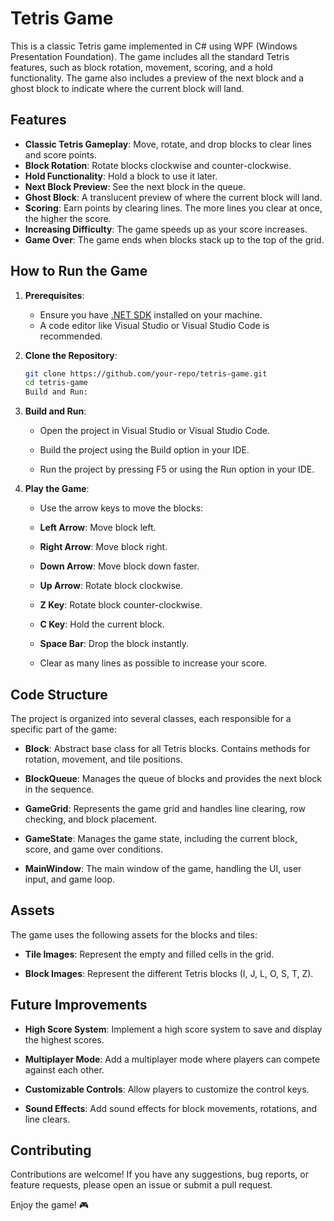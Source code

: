 # Tetris Game

This is a classic Tetris game implemented in C# using WPF (Windows Presentation Foundation). The game includes all the standard Tetris features, such as block rotation, 
movement, scoring, and a hold functionality. The game also includes a preview of the next block and a ghost block to indicate where the current block will land.

## Features

- **Classic Tetris Gameplay**: Move, rotate, and drop blocks to clear lines and score points.
- **Block Rotation**: Rotate blocks clockwise and counter-clockwise.
- **Hold Functionality**: Hold a block to use it later.
- **Next Block Preview**: See the next block in the queue.
- **Ghost Block**: A translucent preview of where the current block will land.
- **Scoring**: Earn points by clearing lines. The more lines you clear at once, the higher the score.
- **Increasing Difficulty**: The game speeds up as your score increases.
- **Game Over**: The game ends when blocks stack up to the top of the grid.

## How to Run the Game

1. **Prerequisites**:
   - Ensure you have [.NET SDK](https://dotnet.microsoft.com/download) installed on your machine.
   - A code editor like Visual Studio or Visual Studio Code is recommended.

2. **Clone the Repository**:
   ```bash
   git clone https://github.com/your-repo/tetris-game.git
   cd tetris-game
   Build and Run:

3. **Build and Run**:
 
   - Open the project in Visual Studio or Visual Studio Code.

   - Build the project using the Build option in your IDE.

   - Run the project by pressing F5 or using the Run option in your IDE.

4. **Play the Game**:

   - Use the arrow keys to move the blocks:

   - **Left Arrow**: Move block left.

   - **Right Arrow**: Move block right.

   - **Down Arrow**: Move block down faster.

   - **Up Arrow**: Rotate block clockwise.

   - **Z Key**: Rotate block counter-clockwise.

   - **C Key**: Hold the current block.

   - **Space Bar**: Drop the block instantly.

   - Clear as many lines as possible to increase your score.
  
## Code Structure

The project is organized into several classes, each responsible for a specific part of the game:

   - **Block**: Abstract base class for all Tetris blocks. Contains methods for rotation, movement, and tile positions.

   - **BlockQueue**: Manages the queue of blocks and provides the next block in the sequence.

   - **GameGrid**: Represents the game grid and handles line clearing, row checking, and block placement.

   - **GameState**: Manages the game state, including the current block, score, and game over conditions.

   - **MainWindow**: The main window of the game, handling the UI, user input, and game loop.

## Assets

The game uses the following assets for the blocks and tiles:

   - **Tile Images**: Represent the empty and filled cells in the grid.

   - **Block Images**: Represent the different Tetris blocks (I, J, L, O, S, T, Z).

## Future Improvements

   - **High Score System**: Implement a high score system to save and display the highest scores.

   - **Multiplayer Mode**: Add a multiplayer mode where players can compete against each other.

   - **Customizable Controls**: Allow players to customize the control keys.

   - **Sound Effects**: Add sound effects for block movements, rotations, and line clears.

## Contributing

Contributions are welcome! If you have any suggestions, bug reports, or feature requests, please open an issue or submit a pull request.

Enjoy the game! 🎮

